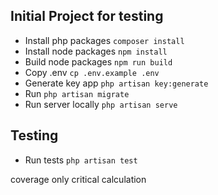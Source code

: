 ## Initial Project for testing
- Install php packages `composer install`
- Install node packages `npm install`
- Build node packages `npm run build`
- Copy .env `cp .env.example .env`
- Generate key app `php artisan key:generate`
- Run `php artisan migrate`
- Run server locally `php artisan serve`

## Testing
- Run tests `php artisan test`

coverage only critical calculation
